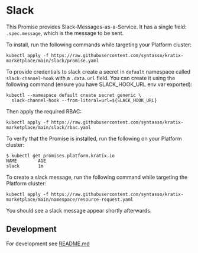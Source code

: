 # Slack

This Promise provides Slack-Messages-as-a-Service. It has a single field: `.spec.message`, which is the message to be sent.

To install, run the following commands while targeting your Platform cluster:
```
kubectl apply -f https://raw.githubusercontent.com/syntasso/kratix-marketplace/main/slack/promise.yaml
```

To provide credentials to slack create a secret in `default` namespace called
`slack-channel-hook` with a `.data.url` field. You can create it using
the following command (ensure you have SLACK_HOOK_URL env var exported):
```
kubectl --namespace default create secret generic \
  slack-channel-hook --from-literal=url=${SLACK_HOOK_URL}
```

Then apply the required RBAC:
```
kubectl apply -f https://raw.githubusercontent.com/syntasso/kratix-marketplace/main/slack/rbac.yaml
```

To verify that the Promise is installed, run the following on your Platform cluster:
```
$ kubectl get promises.platform.kratix.io
NAME        AGE
slack       1m
```

To create a slack message, run the following command while targeting the Platform cluster:
```
kubectl apply -f https://raw.githubusercontent.com/syntasso/kratix-marketplace/main/namespace/resource-request.yaml
```

You should see a slack message appear shortly afterwards.

## Development

For development see [README.md](./internal/README.md)
